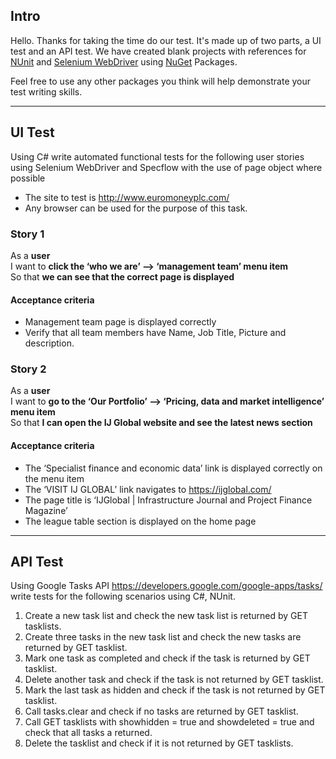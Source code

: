 ## Intro

Hello. Thanks for taking the time do our test. It's made up of two parts, a UI test and an API test. We have created blank projects with references for [NUnit](http://www.nunit.org) and [Selenium WebDriver](http://www.seleniumhq.org/docs/03_webdriver.jsp) using [NuGet](http://nuget.codeplex.com/) Packages. 

Feel free to use any other packages you think will help demonstrate your test writing skills.



---

## UI Test

Using C# write automated functional tests for the following user stories using Selenium WebDriver and Specflow with the use of page object where possible
- The site to test is http://www.euromoneyplc.com/
- Any browser can be used for the purpose of this task.



### Story 1

As a **user**  
I want to **click the ‘who we are’ --> ‘management team’ menu item**  
So that **we can see that the correct page is displayed**  


#### Acceptance criteria

- Management team page is displayed correctly
- Verify that all team members have Name, Job Title, Picture and description.



### Story 2

As a **user**  
I want to **go to the ‘Our Portfolio’ --> ‘Pricing, data and market intelligence’ menu item**  
So that **I can open the IJ Global website and see the latest news section**  


#### Acceptance criteria

- The ‘Specialist finance and economic data’ link is displayed correctly on the menu item
- The ‘VISIT IJ GLOBAL’ link navigates to https://ijglobal.com/
- The page title is ‘IJGlobal | Infrastructure Journal and Project Finance Magazine’
- The league table section is displayed on the home page


---

## API Test

Using Google Tasks API https://developers.google.com/google-apps/tasks/ write tests for the following scenarios using C#, NUnit.  


1. Create a new task list and check the new task list is returned by GET tasklists.  
2. Create three tasks in the new task list and check the new tasks are returned by GET tasklist.  
3. Mark one task as completed and check if the task is returned by GET tasklist.  
4. Delete another task and check if the task is not returned by GET tasklist. 
5. Mark the last task as hidden and check if the task is not returned by GET tasklist.  
6. Call tasks.clear and check if no tasks are returned by GET tasklist.  
7. Call GET tasklists with showhidden = true and showdeleted = true and check that all tasks a returned.  
8. Delete the tasklist and check if it is not returned by GET tasklists.  
